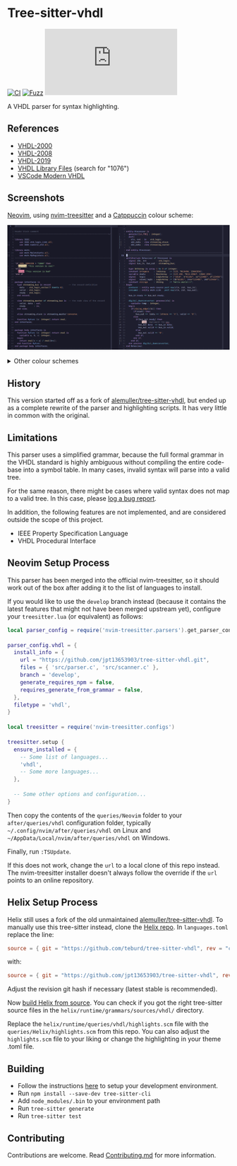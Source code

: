 # Tree-sitter-vhdl

[![CI][ci]](https://github.com/jpt13653903/tree-sitter-vhdl/actions/workflows/ci.yml)
[![Fuzz][fuzz]](https://github.com/jpt13653903/tree-sitter-vhdl/actions/workflows/fuzz.yml)
[![matrix][matrix]](https://matrix.to/#/#tree-sitter-chat:matrix.org)

A VHDL parser for syntax highlighting.

## References

- [VHDL-2000](https://edg.uchicago.edu/~tang/VHDLref.pdf)
- [VHDL-2008](https://faculty-web.msoe.edu/johnsontimoj/Common/FILES/VHDL_2008.pdf)
- [VHDL-2019](https://doi.org/10.1109/IEEESTD.2019.8938196)
- [VHDL Library Files](https://standards.ieee.org/downloads/) (search for "1076")
- [VSCode Modern VHDL](https://github.com/richjyoung/vscode-modern-vhdl/blob/master/syntaxes/vhdl.tmLanguage.yml)

## Screenshots

[Neovim], using [nvim-treesitter] and a [Catppuccin] colour scheme:

![Screenshot](examples/Screenshot.png)

<details><summary>Other colour schemes</summary>

[Neovim], using [nvim-treesitter] and a [Tokyo Night] colour scheme:

![TokyoNight](examples/Screenshot_TokyoNight.png)

[Neovim], using [nvim-treesitter] and a [One Dark] colour scheme:

![OneDark](examples/Screenshot_OneDark.png)

If you'd like your favourite colour scheme to be listed here,
issue a PR with a new screenshot of [the screenshot example][screenshot]
in the same style and composition as the other screenshots.

</details>

## History

This version started off as a fork of [alemuller/tree-sitter-vhdl][alemuller],
but ended up as a complete rewrite of the parser and highlighting scripts.  It
has very little in common with the original.

## Limitations

This parser uses a simplified grammar, because the full formal grammar in the
VHDL standard is highly ambiguous without compiling the entire code-base into
a symbol table.  In many cases, invalid syntax will parse into a valid tree.

For the same reason, there might be cases where valid syntax does not map
to a valid tree.  In this case, please [log a bug report][issues].

In addition, the following features are not implemented, and are considered
outside the scope of this project.

- IEEE Property Specification Language
- VHDL Procedural Interface

## Neovim Setup Process

This parser has been merged into the official nvim-treesitter, so it should
work out of the box after adding it to the list of languages to install.

If you would like to use the `develop` branch instead (because it contains
the latest features that might not have been merged upstream yet), configure
your `treesitter.lua` (or equivalent) as follows:

```lua
local parser_config = require('nvim-treesitter.parsers').get_parser_configs()

parser_config.vhdl = {
  install_info = {
    url = "https://github.com/jpt13653903/tree-sitter-vhdl.git",
    files = { 'src/parser.c', 'src/scanner.c' },
    branch = 'develop',
    generate_requires_npm = false,
    requires_generate_from_grammar = false,
  },
  filetype = 'vhdl',
}

local treesitter = require('nvim-treesitter.configs')

treesitter.setup {
  ensure_installed = {
    -- Some list of languages...
    'vhdl',
    -- Some more languages...
  },

  -- Some other options and configuration...
}
```

Then copy the contents of the `queries/Neovim` folder to your `after/queries/vhdl`
configuration folder, typically `~/.config/nvim/after/queries/vhdl` on Linux
and `~/AppData/Local/nvim/after/queries/vhdl` on Windows.

Finally, run `:TSUpdate`.

If this does not work, change the `url` to a local clone of this repo instead.
The nvim-treesitter installer doesn't always follow the override if the `url`
points to an online repository.

## Helix Setup Process

Helix still uses a fork of the old unmaintained
[alemuller/tree-sitter-vhdl][alemuller]. To manually use this tree-sitter
instead, clone the [Helix repo][helix]. In `languages.toml` replace the line:

```toml
source = { git = "https://github.com/teburd/tree-sitter-vhdl", rev = "c57313adee2231100db0a7880033f6865deeadb2" }
```

with:

```toml
source = { git = "https://github.com/jpt13653903/tree-sitter-vhdl", rev = "f4c492accff02b5c85517ff5dd4720e2229feb75" }
```

Adjust the revision git hash if necessary (latest stable is recommended).

Now [build Helix from source][build_helix]. You can check if you got the right
tree-sitter source files in the `helix/runtime/grammars/sources/vhdl/` directory.

Replace the `helix/runtime/queries/vhdl/highlights.scm` file with the
`queries/Helix/highlights.scm` from this repo. You can also adjust
the `highlights.scm` file to your liking or change the highlighting in your
theme .toml file.

## Building

- Follow the instructions [here][ts-docs] to setup your development environment.
- Run `npm install --save-dev tree-sitter-cli`
- Add `node_modules/.bin` to your environment path
- Run `tree-sitter generate`
- Run `tree-sitter test`

## Contributing

Contributions are welcome.  Read [Contributing.md] for more information.

[ci]: https://img.shields.io/github/actions/workflow/status/jpt13653903/tree-sitter-vhdl/ci.yml?logo=github&label=CI
[fuzz]: https://img.shields.io/github/actions/workflow/status/jpt13653903/tree-sitter-vhdl/fuzz.yml?logo=github&label=Fuzz
[matrix]: https://img.shields.io/matrix/tree-sitter-chat%3Amatrix.org?logo=matrix&label=matrix
[Neovim]: https://neovim.io/
[nvim-treesitter]: https://github.com/nvim-treesitter/nvim-treesitter
[Catppuccin]: https://github.com/catppuccin/nvim
[Tokyo Night]: https://github.com/folke/tokyonight.nvim
[One Dark]: https://github.com/navarasu/onedark.nvim
[screenshot]: examples/Screenshot.vhd
[alemuller]: https://github.com/alemuller/tree-sitter-vhdl
[issues]: https://github.com/jpt13653903/tree-sitter-vhdl/issues
[helix]: https://github.com/helix-editor/helix
[build_helix]: https://docs.helix-editor.com/install.html#building-from-source
[ts-docs]: https://tree-sitter.github.io/tree-sitter/creating-parsers#getting-started
[Contributing.md]: https://github.com/jpt13653903/tree-sitter-vhdl/blob/master/Contributing.md

